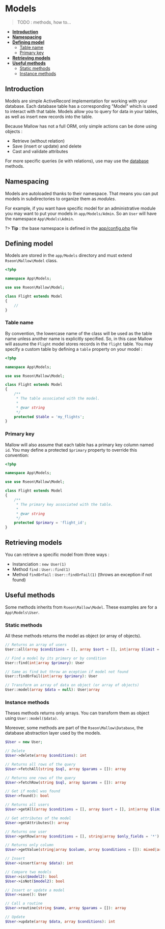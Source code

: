 # Models

> TODO : methods, how to...

- **[Introduction](/models?id=introduction)**
- **[Namespacing](/models?id=namespacing)**
- **[Defining model](/models?id=defining-model)**
    - [Table name](/models?id=table-name)
    - [Primary key](/models?id=primary-key)
- **[Retrieving models](/models?id=retrieving-models)**
- **[Useful methods](/models?id=useful-methods)**
    - [Static methods](/models?id=static-methods)
    - [Instance methods](/models?id=instance-methods)


## Introduction

Models are simple ActiveRecord implementation for working with your database.
Each database table has a corresponding "Model" which is used to interact with that table.
Models allow you to query for data in your tables, as well as insert new records into the table.

Because Mallow has not a full ORM, only simple actions can be done using objects :
- Retrieve (without relation)
- Save (insert or update) and delete
- Cast and validate attributes

For more specific queries (ie with relations), use may use the [database](/database) methods.


## Namespacing

Models are autoloaded thanks to their namespace.
That means you can put models in subdirectories to organize them as *modules*.

For example, if you want have specific model for an administrative module you may want to put your models in
`app/Models/Admin`. So an `User` will have the namespace `App\Models\Admin`.
 
?> **Tip** : the base namespace is defined in the [app/config.php](https://github.com/rseon/mallow/blob/master/app/config.php) file



## Defining model

Models are stored in the `app/Models` directory and must extend `Rseon\Mallow\Model` class.

```php
<?php

namespace App\Models;

use use Rseon\Mallow\Model;

class Flight extends Model
{
    //
}
```

### Table name

By convention, the lowercase name of the class will be used as the table name unless another name is explicitly
specified. So, in this case Mallow will assume the `Flight` model stores records in the `flight` table.
You may specify a custom table by defining a `table` property on your model :

```php
<?php

namespace App\Models;

use use Rseon\Mallow\Model;

class Flight extends Model
{
    /**
     * The table associated with the model.
     *
     * @var string
     */
    protected $table = 'my_flights';
}
```

### Primary key

Mallow will also assume that each table has a primary key column named `id`.
You may define a protected `$primary` property to override this convention:

```php
<?php

namespace App\Models;

use use Rseon\Mallow\Model;

class Flight extends Model
{
    /**
     * The primary key associated with the table.
     *
     * @var string
     */
    protected $primary = 'flight_id';
}
```


## Retrieving models

You can retrieve a specific model from three ways :
- Instanciation : `new User(1)`
- Method `find` : `User::find(1)`
- Method `findOrFail` : `User::findOrFail(1)` (throws an exception if not found)


## Useful methods

Some methods inherits from `Rseon\Mallow\Model`.
These examples are for a `App\Models\User`.


### Static methods

All these methods returns the model as object (or array of objects).

```php
// Returns an array of users
User::all(array $conditions = [], array $sort = [], int|array $limit = null, string|array $only_fields = '*'): array

// Find a model by its primary or by condition
User::find(int|array $primary): User

// Same as find but throw an eception if model not found
User::findOrFail(int|array $primary): User

// Transform an array of data on object (or array of objects)
User::model(array $data = null): User|array
```

### Instance methods

Theses methods returns only arrays.
You can transform them as object using `User::model($data)`.

Moreover, some methods are part of the `Rseon\Mallow\Database`, the database abstraction layer used by the models.

```php
$User = new User;

// Delete
$User->delete(array $conditions): int

// Returns all rows of the query
$User->fetchAll(string $sql, array $params = []): array

// Returns one rows of the query
$User->fetchRow(string $sql, array $params = []): array

// Get if model was found
$User->found(): bool

// Returns all users
$User->getAll(array $conditions = [], array $sort = [], int|array $limit = null, string|array $only_fields = '*'): array

// Get attributes of the model
$User->getAttributes(): array

// Returns one user
$User->getRow(array $conditions = [], string|array $only_fields = '*'): array

// Returns only column
$User->getValue(string|array $column, array $conditions = []): mixed|array

// Insert
$User->insert(array $data): int

// Compare two models
$User->is($model2): bool
$User->isNot($model2): bool

// Insert or update a model
$User->save(): User

// Call a routine
$User->routine(string $name, array $params = []): array

// Update
$User->update(array $data, array $conditions): int
```
